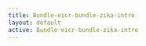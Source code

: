 ```yaml
---
title: Bundle-eicr-bundle-zika-intro
layout: default
active: Bundle-eicr-bundle-zika-intro
---
```


